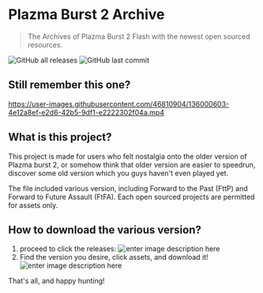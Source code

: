 # Plazma Burst 2 Archive

> The Archives of Plazma Burst 2 Flash with the newest open sourced resources.

![GitHub all releases](https://img.shields.io/github/downloads/eaglepb2/Plazma-Burst-2-Archive/total?style=for-the-badge) ![GitHub last commit](https://img.shields.io/github/last-commit/eaglepb2/Plazma-Burst-2-Archive?style=for-the-badge)

## Still remember this one?

https://user-images.githubusercontent.com/46810904/136000603-4e12a8ef-e2d6-42b5-9df1-e2222302f04a.mp4

## What is this project?
This project is made for users who felt nostalgia onto the older version of Plazma burst 2, or somehow think that older version are easier to speedrun, discover some old version which you guys haven't even played yet.

The file included various version, including Forward to the Past (FttP) and Forward to Future Assault (FtFA). Each open sourced projects are permitted for assets only.

## How to download the various version?
1) proceed to click the releases:
![enter image description here](https://i.imgur.com/DoqOexD.png)
2) Find the version you desire, click assets, and download it!
![enter image description here](https://i.imgur.com/PpXswFu.png)

That's all, and happy hunting!
